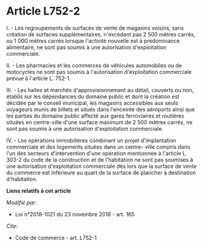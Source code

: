 # Article L752-2

I. - Les regroupements de surfaces de vente de magasins voisins, sans création de surfaces supplémentaires, n'excédant pas 2
500 mètres carrés, ou 1 000 mètres carrés lorsque l'activité nouvelle est à prédominance alimentaire, ne sont pas soumis à
une autorisation d'exploitation commerciale.

II. - Les pharmacies et les commerces de véhicules automobiles ou de motocycles ne sont pas soumis à l'autorisation
d'exploitation commerciale prévue à l'article L. 752-1.

III. - Les halles et marchés d'approvisionnement au détail, couverts ou non, établis sur les dépendances du domaine public et
dont la création est décidée par le conseil municipal, les magasins accessibles aux seuls voyageurs munis de billets et
situés dans l'enceinte des aéroports ainsi que les parties du domaine public affecté aux gares ferroviaires et routières
situées en centre-ville d'une surface maximum de 2 500 mètres carrés, ne sont pas soumis à une autorisation d'exploitation
commerciale.

IV. - Les opérations immobilières combinant un projet d'implantation commerciale et des logements situées dans un centre-
ville compris dans l'un des secteurs d'intervention d'une opération mentionnée à l'article L. 303-2 du code de la
construction et de l'habitation ne sont pas soumises à une autorisation d'exploitation commerciale dès lors que la surface de
vente du commerce est inférieure au quart de la surface de plancher à destination d'habitation.

**Liens relatifs à cet article**

_Modifié par_:

  - Loi n°2018-1021 du 23 novembre 2018 - art. 165

_Cite_:

  - Code de commerce - art. L752-1
